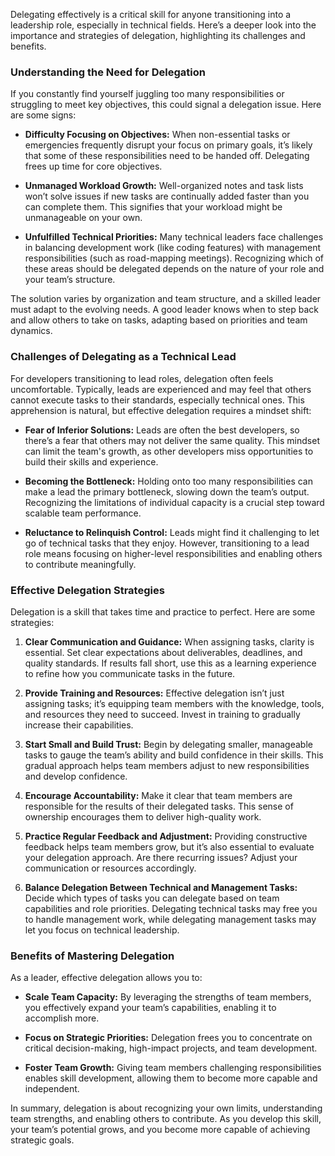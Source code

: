 Delegating effectively is a critical skill for anyone transitioning into a leadership role, especially in technical fields. Here’s a deeper look into the importance and strategies of delegation, highlighting its challenges and benefits.

### Understanding the Need for Delegation
If you constantly find yourself juggling too many responsibilities or struggling to meet key objectives, this could signal a delegation issue. Here are some signs:

- **Difficulty Focusing on Objectives:** When non-essential tasks or emergencies frequently disrupt your focus on primary goals, it’s likely that some of these responsibilities need to be handed off. Delegating frees up time for core objectives.
  
- **Unmanaged Workload Growth:** Well-organized notes and task lists won’t solve issues if new tasks are continually added faster than you can complete them. This signifies that your workload might be unmanageable on your own.

- **Unfulfilled Technical Priorities:** Many technical leaders face challenges in balancing development work (like coding features) with management responsibilities (such as road-mapping meetings). Recognizing which of these areas should be delegated depends on the nature of your role and your team’s structure.

The solution varies by organization and team structure, and a skilled leader must adapt to the evolving needs. A good leader knows when to step back and allow others to take on tasks, adapting based on priorities and team dynamics.

### Challenges of Delegating as a Technical Lead
For developers transitioning to lead roles, delegation often feels uncomfortable. Typically, leads are experienced and may feel that others cannot execute tasks to their standards, especially technical ones. This apprehension is natural, but effective delegation requires a mindset shift:

- **Fear of Inferior Solutions:** Leads are often the best developers, so there’s a fear that others may not deliver the same quality. This mindset can limit the team's growth, as other developers miss opportunities to build their skills and experience.

- **Becoming the Bottleneck:** Holding onto too many responsibilities can make a lead the primary bottleneck, slowing down the team’s output. Recognizing the limitations of individual capacity is a crucial step toward scalable team performance.

- **Reluctance to Relinquish Control:** Leads might find it challenging to let go of technical tasks that they enjoy. However, transitioning to a lead role means focusing on higher-level responsibilities and enabling others to contribute meaningfully.

### Effective Delegation Strategies
Delegation is a skill that takes time and practice to perfect. Here are some strategies:

1. **Clear Communication and Guidance:** When assigning tasks, clarity is essential. Set clear expectations about deliverables, deadlines, and quality standards. If results fall short, use this as a learning experience to refine how you communicate tasks in the future.

2. **Provide Training and Resources:** Effective delegation isn’t just assigning tasks; it’s equipping team members with the knowledge, tools, and resources they need to succeed. Invest in training to gradually increase their capabilities.

3. **Start Small and Build Trust:** Begin by delegating smaller, manageable tasks to gauge the team’s ability and build confidence in their skills. This gradual approach helps team members adjust to new responsibilities and develop confidence.

4. **Encourage Accountability:** Make it clear that team members are responsible for the results of their delegated tasks. This sense of ownership encourages them to deliver high-quality work.

5. **Practice Regular Feedback and Adjustment:** Providing constructive feedback helps team members grow, but it’s also essential to evaluate your delegation approach. Are there recurring issues? Adjust your communication or resources accordingly.

6. **Balance Delegation Between Technical and Management Tasks:** Decide which types of tasks you can delegate based on team capabilities and role priorities. Delegating technical tasks may free you to handle management work, while delegating management tasks may let you focus on technical leadership.

### Benefits of Mastering Delegation
As a leader, effective delegation allows you to:

- **Scale Team Capacity:** By leveraging the strengths of team members, you effectively expand your team’s capabilities, enabling it to accomplish more.

- **Focus on Strategic Priorities:** Delegation frees you to concentrate on critical decision-making, high-impact projects, and team development.

- **Foster Team Growth:** Giving team members challenging responsibilities enables skill development, allowing them to become more capable and independent.

In summary, delegation is about recognizing your own limits, understanding team strengths, and enabling others to contribute. As you develop this skill, your team’s potential grows, and you become more capable of achieving strategic goals.
